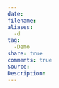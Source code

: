 ```yaml
---
date: 
filename:
aliases:
  -d
tag:
  -Demo
share: true
comments: true
Source:
Description:
---
```


